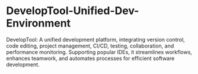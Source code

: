 # DevelopTool-Unified-Dev-Environment
DevelopTool: A unified development platform, integrating version control, code editing, project management, CI/CD, testing, collaboration, and performance monitoring. Supporting popular IDEs, it streamlines workflows, enhances teamwork, and automates processes for efficient software development.
